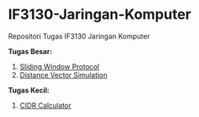 # IF3130-Jaringan-Komputer
Repositori Tugas IF3130 Jaringan Komputer

**Tugas Besar:**
1. [Sliding Window Protocol](https://github.com/tugas-itb-erick/IF3130-Jaringan-Komputer/tree/master/sliding-window-protocol)
2. [Distance Vector Simulation](https://github.com/tugas-itb-erick/IF3130-Jaringan-Komputer/tree/master/distance-vector-simulation)

**Tugas Kecil:**
1. [CIDR Calculator](https://github.com/tugas-itb-erick/IF3130-Jaringan-Komputer/tree/master/cidr-calculator)
